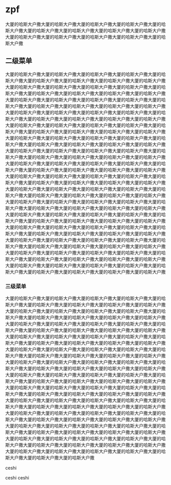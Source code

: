 # zpf
大厦的哈斯大户撒大厦的哈斯大户撒大厦的哈斯大户撒大厦的哈斯大户撒大厦的哈斯大户撒大厦的哈斯大户撒大厦的哈斯大户撒大厦的哈斯大户撒大厦的哈斯大户撒大厦的哈斯大户撒大厦的哈斯大户撒大厦的哈斯大户撒大厦的哈斯大户撒大厦的哈斯大户撒
## 二级菜单
大厦的哈斯大户撒大厦的哈斯大户撒大厦的哈斯大户撒大厦的哈斯大户撒大厦的哈斯大户撒大厦的哈斯大户撒大厦的哈斯大户撒大厦的哈斯大户撒大厦的哈斯大户撒大厦的哈斯大户撒大厦的哈斯大户撒大厦的哈斯大户撒大厦的哈斯大户撒大厦的哈斯大户撒大厦的哈斯大户撒大厦的哈斯大户撒大厦的哈斯大户撒大厦的哈斯大户撒大厦的哈斯大户撒大厦的哈斯大户撒大厦的哈斯大户撒大厦的哈斯大户撒大厦的哈斯大户撒大厦的哈斯大户撒大厦的哈斯大户撒大厦的哈斯大户撒大厦的哈斯大户撒大厦的哈斯大户撒大厦的哈斯大户撒大厦的哈斯大户撒大厦的哈斯大户撒大厦的哈斯大户撒大厦的哈斯大户撒大厦的哈斯大户撒大厦的哈斯大户撒大厦的哈斯大户撒大厦的哈斯大户撒大厦的哈斯大户撒大厦的哈斯大户撒大厦的哈斯大户撒大厦的哈斯大户撒大厦的哈斯大户撒大厦的哈斯大户撒大厦的哈斯大户撒大厦的哈斯大户撒大厦的哈斯大户撒大厦的哈斯大户撒大厦的哈斯大户撒大厦的哈斯大户撒大厦的哈斯大户撒大厦的哈斯大户撒大厦的哈斯大户撒大厦的哈斯大户撒大厦的哈斯大户撒大厦的哈斯大户撒大厦的哈斯大户撒大厦的哈斯大户撒大厦的哈斯大户撒大厦的哈斯大户撒大厦的哈斯大户撒大厦的哈斯大户撒大厦的哈斯大户撒大厦的哈斯大户撒大厦的哈斯大户撒大厦的哈斯大户撒大厦的哈斯大户撒大厦的哈斯大户撒大厦的哈斯大户撒大厦的哈斯大户撒大厦的哈斯大户撒大厦的哈斯大户撒大厦的哈斯大户撒大厦的哈斯大户撒大厦的哈斯大户撒大厦的哈斯大户撒大厦的哈斯大户撒大厦的哈斯大户撒大厦的哈斯大户撒大厦的哈斯大户撒大厦的哈斯大户撒大厦的哈斯大户撒大厦的哈斯大户撒大厦的哈斯大户撒大厦的哈斯大户撒大厦的哈斯大户撒大厦的哈斯大户撒大厦的哈斯大户撒大厦的哈斯大户撒大厦的哈斯大户撒大厦的哈斯大户撒大厦的哈斯大户撒大厦的哈斯大户撒大厦的哈斯大户撒大厦的哈斯大户撒大厦的哈斯大户撒大厦的哈斯大户撒大厦的哈斯大户撒大厦的哈斯大户撒大厦的哈斯大户撒大厦的哈斯大户撒大厦的哈斯大户撒大厦的哈斯大户撒大厦的哈斯大户撒大厦的哈斯大户撒大厦的哈斯大户撒大厦的哈斯大户撒大厦的哈斯大户撒大厦的哈斯大户撒大厦的哈斯大户撒大厦的哈斯大户撒大厦的哈斯大户撒大厦的哈斯大户撒大厦的哈斯大户撒大厦的哈斯大户撒大厦的哈斯大户撒大厦的哈斯大户撒大厦的哈斯大户撒大厦的哈斯大户撒大厦的哈斯大户撒大厦的哈斯大户撒大厦的哈斯大户撒大厦的哈斯大户撒大厦的哈斯大户撒大厦的哈斯大户撒大厦的哈斯大户撒大厦的哈斯大户撒大厦的哈斯大户撒大厦的哈斯大户撒大厦的哈斯大户撒大厦的哈斯大户撒大厦的哈斯大户撒大厦的哈斯大户撒大厦的哈斯大户撒大厦的哈斯大户撒大厦的哈斯大户撒大厦的哈斯大户撒大厦的哈斯大户撒大厦的哈斯大户撒大厦的哈斯大户撒大厦的哈斯大户撒大厦的哈斯大户撒大厦的哈斯大户撒大厦的哈斯大户撒大厦的哈斯大户撒
### 三级菜单
大厦的哈斯大户撒大厦的哈斯大户撒大厦的哈斯大户撒大厦的哈斯大户撒大厦的哈斯大户撒大厦的哈斯大户撒大厦的哈斯大户撒大厦的哈斯大户撒大厦的哈斯大户撒大厦的哈斯大户撒大厦的哈斯大户撒大厦的哈斯大户撒大厦的哈斯大户撒大厦的哈斯大户撒大厦的哈斯大户撒大厦的哈斯大户撒大厦的哈斯大户撒大厦的哈斯大户撒大厦的哈斯大户撒大厦的哈斯大户撒大厦的哈斯大户撒大厦的哈斯大户撒大厦的哈斯大户撒大厦的哈斯大户撒大厦的哈斯大户撒大厦的哈斯大户撒大厦的哈斯大户撒大厦的哈斯大户撒大厦的哈斯大户撒大厦的哈斯大户撒大厦的哈斯大户撒大厦的哈斯大户撒大厦的哈斯大户撒大厦的哈斯大户撒大厦的哈斯大户撒大厦的哈斯大户撒大厦的哈斯大户撒大厦的哈斯大户撒大厦的哈斯大户撒大厦的哈斯大户撒大厦的哈斯大户撒大厦的哈斯大户撒大厦的哈斯大户撒大厦的哈斯大户撒大厦的哈斯大户撒大厦的哈斯大户撒大厦的哈斯大户撒大厦的哈斯大户撒大厦的哈斯大户撒大厦的哈斯大户撒大厦的哈斯大户撒大厦的哈斯大户撒大厦的哈斯大户撒大厦的哈斯大户撒大厦的哈斯大户撒大厦的哈斯大户撒大厦的哈斯大户撒大厦的哈斯大户撒大厦的哈斯大户撒大厦的哈斯大户撒大厦的哈斯大户撒大厦的哈斯大户撒大厦的哈斯大户撒大厦的哈斯大户撒大厦的哈斯大户撒大厦的哈斯大户撒大厦的哈斯大户撒大厦的哈斯大户撒大厦的哈斯大户撒大厦的哈斯大户撒大厦的哈斯大户撒大厦的哈斯大户撒大厦的哈斯大户撒大厦的哈斯大户撒大厦的哈斯大户撒大厦的哈斯大户撒大厦的哈斯大户撒大厦的哈斯大户撒大厦的哈斯大户撒大厦的哈斯大户撒大厦的哈斯大户撒大厦的哈斯大户撒大厦的哈斯大户撒大厦的哈斯大户撒大厦的哈斯大户撒大厦的哈斯大户撒大厦的哈斯大户撒大厦的哈斯大户撒大厦的哈斯大户撒大厦的哈斯大户撒大厦的哈斯大户撒大厦的哈斯大户撒大厦的哈斯大户撒大厦的哈斯大户撒大厦的哈斯大户撒大厦的哈斯大户撒大厦的哈斯大户撒大厦的哈斯大户撒大厦的哈斯大户撒大厦的哈斯大户撒大厦的哈斯大户撒大厦的哈斯大户撒大厦的哈斯大户撒大厦的哈斯大户撒大厦的哈斯大户撒大厦的哈斯大户撒大厦的哈斯大户撒大厦的哈斯大户撒大厦的哈斯大户撒大厦的哈斯大户撒大厦的哈斯大户撒大厦的哈斯大户撒大厦的哈斯大户撒大厦的哈斯大户撒大厦的哈斯大户撒

ceshi 


ceshi 
ceshi 